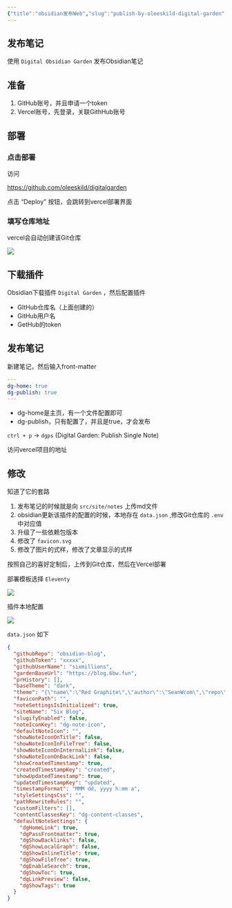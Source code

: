 ```yaml
---
{"title":"obsidian发布Web","slug":"publish-by-oleeskild-digital-garden","description":"通过oleeskild提供的模板(digitalgarden)，将笔记部署到vercel，方便分享和访问","author":"six","date":"2023-08-24","cover":"https://s.sixmillions.cn/img/logo/logo.png","tags":["obsidian"],"categories":["obsidian"],"dg-publish":true,"permalink":"/obsidian/publish-by-oleeskild-digital-garden/","dgPassFrontmatter":true,"created":"","updated":""}
---
```


## 发布笔记

使用 `Digital Obsidian Garden` 发布Obsidian笔记

## 准备

1. GitHub账号，并且申请一个token
2. Vercel账号，先登录，关联GithHub账号

## 部署

### 点击部署

访问

https://github.com/oleeskild/digitalgarden

点击 “Deploy” 按钮，会跳转到vercel部署界面

### 填写仓库地址

vercel会自动创建该Git仓库

![](https://s.sixmillions.cn/ddd/nihao.png)

## 下载插件

Obsidian下载插件 `Digital Garden` ，然后配置插件

- GItHub仓库名（上面创建的）
- GitHub用户名
- GetHub的token

## 发布笔记

新建笔记，然后输入front-matter

```yaml
---
dg-home: true
dg-publish: true
---
```

- dg-home是主页，有一个文件配置即可
- dg-publish，只有配置了，并且是true，才会发布

`ctrl + p` -> `dgps` (Digital Garden: Publish Single Note)

访问vercel项目的地址

## 修改

知道了它的套路

1. 发布笔记的时候就是向 `src/site/notes` 上传md文件
2. obsidian更新该插件的配置的时候，本地存在 `data.json` ,修改Git仓库的 `.env` 中对应值
3. 升级了一些依赖包版本
4. 修改了 `favicon.svg`
5. 修改了图片的式样，修改了文章显示的式样

按照自己的喜好定制后，上传到Git仓库，然后在Vercel部署

部署模板选择 `Eleventy`

![](https://s.sixmillions.cn/img/2023/08/24/061540050.png)


插件本地配置

![](https://s.sixmillions.cn/img/2023/08/24/060255509.png)

`data.json` 如下

```json
{
  "githubRepo": "obsidian-blog",
  "githubToken": "xxxxx",
  "githubUserName": "sixmillions",
  "gardenBaseUrl": "https://blog.6bw.fun",
  "prHistory": [],
  "baseTheme": "dark",
  "theme": "{\"name\":\"Red Graphite\",\"author\":\"SeanWcom\",\"repo\":\"seanwcom/Red-Graphite-for-Obsidian\",\"screenshot\":\"thumbnail.png\",\"modes\":[\"dark\",\"light\"],\"cssUrl\":\"https://raw.githubusercontent.com/seanwcom/Red-Graphite-for-Obsidian/HEAD/theme.css\"}",
  "faviconPath": "",
  "noteSettingsIsInitialized": true,
  "siteName": "Six Blog",
  "slugifyEnabled": false,
  "noteIconKey": "dg-note-icon",
  "defaultNoteIcon": "",
  "showNoteIconOnTitle": false,
  "showNoteIconInFileTree": false,
  "showNoteIconOnInternalLink": false,
  "showNoteIconOnBackLink": false,
  "showCreatedTimestamp": true,
  "createdTimestampKey": "created",
  "showUpdatedTimestamp": true,
  "updatedTimestampKey": "updated",
  "timestampFormat": "MMM dd, yyyy h:mm a",
  "styleSettingsCss": "",
  "pathRewriteRules": "",
  "customFilters": [],
  "contentClassesKey": "dg-content-classes",
  "defaultNoteSettings": {
    "dgHomeLink": true,
    "dgPassFrontmatter": true,
    "dgShowBacklinks": false,
    "dgShowLocalGraph": false,
    "dgShowInlineTitle": true,
    "dgShowFileTree": true,
    "dgEnableSearch": true,
    "dgShowToc": true,
    "dgLinkPreview": false,
    "dgShowTags": true
  }
}
```








